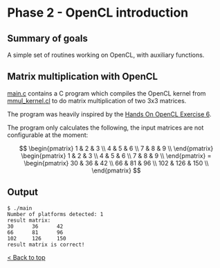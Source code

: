 # Phase 2 - OpenCL introduction

## Summary of goals
A simple set of routines working on OpenCL, with auxiliary functions.

## Matrix multiplication with OpenCL
[main.c](main.c) contains a C program which compiles the OpenCL kernel from [mmul_kernel.cl](mmul_kernel.cl) to do matrix multiplication of two 3x3 matrices.

The program was heavily inspired by the [Hands On OpenCL Exercise 6](https://github.com/HandsOnOpenCL/Exercises-Solutions/blob/master/Solutions/Exercise06/README.md).

The program only calculates the following, the input matrices are not configurable at the moment:
```math

\begin{pmatrix}
1 & 2 & 3 \\
4 & 5 & 6 \\
7 & 8 & 9 \\
\end{pmatrix}

\begin{pmatrix}
1 & 2 & 3 \\
4 & 5 & 6 \\
7 & 8 & 9 \\
\end{pmatrix}

=

\begin{pmatrix}
30  &  36 & 42 \\
66  &  81 & 96 \\
102 & 126 & 150 \\
\end{pmatrix}

```

## Output
```console
$ ./main
Number of platforms detected: 1
result matrix:
30      36      42
66      81      96
102     126     150
result matrix is correct!
```

[< Back to top](../README.md)
